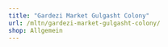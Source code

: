 ```yaml
---
title: "Gardezi Market Gulgasht Colony"
url: /mltn/gardezi-market-gulgasht-colony/
shop: Allgemein
---
```

